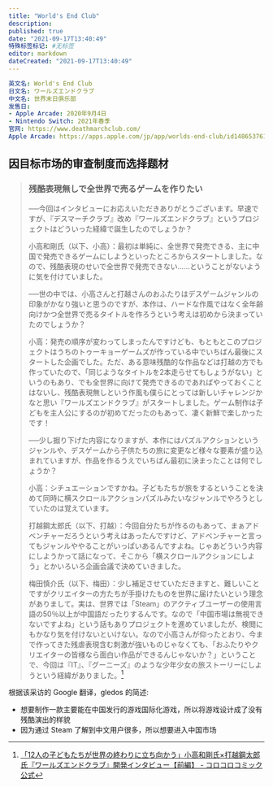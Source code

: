 ```yaml
---
title: "World's End Club"
description:
published: true
date: "2021-09-17T13:40:49"
特殊标签标记: #无标签
editor: markdown
dateCreated: "2021-09-17T13:40:49"
---
```


```YAML
英文名: World's End Club
日文名: ワールズエンドクラブ
中文名: 世界末日俱乐部
发售日:
- Apple Arcade: 2020年9月4日
- Nintendo Switch: 2021年春季
官网: https://www.deathmarchclub.com/
Apple Arcade: https://apps.apple.com/jp/app/worlds-end-club/id1486537612 
```

## 因目标市场的审查制度而选择题材

> ### 残酷表現無しで全世界で売るゲームを作りたい
>
> ──今回はインタビューにお応えいただきありがとうございます。早速ですが、『デスマーチクラブ』改め『ワールズエンドクラブ』というプロジェクトはどういった経緯で誕生したのでしょうか？
>
> 小高和剛氏（以下、小高）：最初は単純に、全世界で発売できる、主に中国で発売できるゲームにしようといったところからスタートしました。なので、残酷表現のせいで全世界で発売できない……ということがないように気を付けていました。
>
> ──世の中では、小高さんと打越さんのおふたりはデスゲームジャンルの印象がかなり強いと思うのですが、本作は、ハードな作風ではなく全年齢向けかつ全世界で売るタイトルを作ろうという考えは初めから決まっていたのでしょうか？
>
> 小高：発売の順序が変わってしまったんですけども、もともとこのプロジェクトはうちのトゥーキョーゲームズが作っている中でいちばん最後にスタートした企画でした。ただ、ある意味残酷的な作品などは打越の方でも作っていたので、「同じようなタイトルを2本走らせてもしょうがない」というのもあり、でも全世界に向けて発売できるのであればやっておくことはないし、残酷表現無しという作風も僕らにとっては新しいチャレンジかなと思い『ワールズエンドクラブ』がスタートしました。ゲーム制作は子どもを主人公にするのが初めてだったのもあって、凄く新鮮で楽しかったです！
>
> ──少し掘り下げた内容になりますが、本作にはパズルアクションというジャンルや、デスゲームから子供たちの旅に変更など様々な要素が盛り込まれていますが、作品を作るうえでいちばん最初に決まったことは何でしょうか？
>
> 小高：シチュエーションですかね。子どもたちが旅をするということを決めて同時に横スクロールアクションパズルみたいなジャンルでやろうとしていたのは覚えています。
>
> 打越鋼太郎氏（以下、打越）：今回自分たちが作るのもあって、まぁアドベンチャーだろうという考えはあったんですけど、アドベンチャーと言ってもジャンルややることがいっぱいあるんですよね。じゃあどういう内容にしようかって話になって、そこから「横スクロールアクションにしよう」とかいろいろ企画会議で決めていきました。
>
> 梅田慎介氏（以下、梅田）：少し補足させていただきますと、難しいことですがクリエイターの方たちが手掛けたものを世界に届けたいという理念がありまして。実は、世界では「Steam」のアクティブユーザーの使用言語の50％以上が中国語だったりするんです。なので「中国市場は無視できないですよね」という話もありプロジェクトを進めていましたが、検閲にもかなり気を付けないといけない。なので小高さんが仰ったとおり、今まで作ってきた残虐表現含む刺激が強いものじゃなくても、「おふたりやクリエイターの皆様なら面白い作品ができるんじゃないか？」ということで、今回は『IT』、『グーニーズ』のような少年少女の旅ストーリーにしようという経緯がありました。[^145007]

[^145007]: [「12人の子どもたちが世界の終わりに立ち向かう」小高和剛氏×打越鋼太郎氏『ワールズエンドクラブ』開発インタビュー【前編】 - コロコロコミック公式](https://web.archive.org/web/20210517120553/https://corocoro.jp/145007/)

根据该采访的 Google 翻译，gledos 的简述:

+ 想要制作一款主要能在中国发行的游戏国际化游戏，所以将游戏设计成了没有残酷演出的样貌
+ 因为通过 Steam 了解到中文用户很多，所以想要进入中国市场
